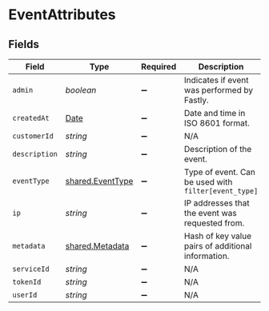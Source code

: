 # EventAttributes


## Fields

| Field                                                                                         | Type                                                                                          | Required                                                                                      | Description                                                                                   | Example                                                                                       |
| --------------------------------------------------------------------------------------------- | --------------------------------------------------------------------------------------------- | --------------------------------------------------------------------------------------------- | --------------------------------------------------------------------------------------------- | --------------------------------------------------------------------------------------------- |
| `admin`                                                                                       | *boolean*                                                                                     | :heavy_minus_sign:                                                                            | Indicates if event was performed by Fastly.                                                   | false                                                                                         |
| `createdAt`                                                                                   | [Date](https://developer.mozilla.org/en-US/docs/Web/JavaScript/Reference/Global_Objects/Date) | :heavy_minus_sign:                                                                            | Date and time in ISO 8601 format.                                                             | 2020-04-09T18:14:30Z                                                                          |
| `customerId`                                                                                  | *string*                                                                                      | :heavy_minus_sign:                                                                            | N/A                                                                                           | x4xCwxxJxGCx123Rx5xTx                                                                         |
| `description`                                                                                 | *string*                                                                                      | :heavy_minus_sign:                                                                            | Description of the event.                                                                     | Version 2 was activated                                                                       |
| `eventType`                                                                                   | [shared.EventType](../../models/shared/eventtype.md)                                          | :heavy_minus_sign:                                                                            | Type of event. Can be used with `filter[event_type]`                                          |                                                                                               |
| `ip`                                                                                          | *string*                                                                                      | :heavy_minus_sign:                                                                            | IP addresses that the event was requested from.                                               | 127.0.0.0                                                                                     |
| `metadata`                                                                                    | [shared.Metadata](../../models/shared/metadata.md)                                            | :heavy_minus_sign:                                                                            | Hash of key value pairs of additional information.                                            |                                                                                               |
| `serviceId`                                                                                   | *string*                                                                                      | :heavy_minus_sign:                                                                            | N/A                                                                                           | SU1Z0isxPaozGVKXdv0eY                                                                         |
| `tokenId`                                                                                     | *string*                                                                                      | :heavy_minus_sign:                                                                            | N/A                                                                                           | 5Yo3XXnrQpjc20u0ybrf2g                                                                        |
| `userId`                                                                                      | *string*                                                                                      | :heavy_minus_sign:                                                                            | N/A                                                                                           | x9KzsrACXZv8tPwlEDsKb6                                                                        |